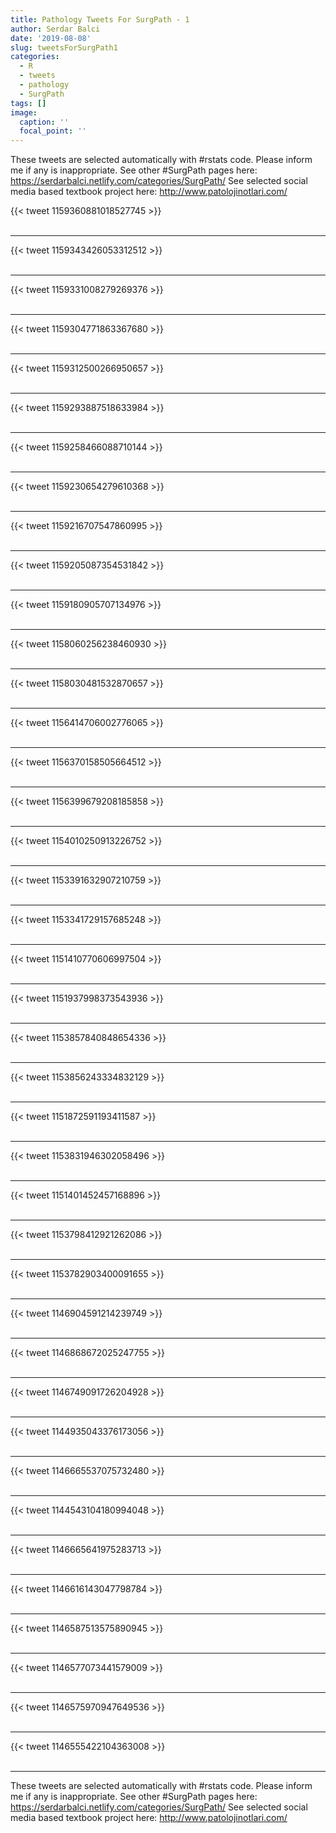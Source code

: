 ```yaml
---
title: Pathology Tweets For SurgPath - 1
author: Serdar Balci
date: '2019-08-08'
slug: tweetsForSurgPath1
categories:
  - R
  - tweets
  - pathology
  - SurgPath
tags: []
image:
  caption: ''
  focal_point: ''
---
```



These tweets are selected automatically with #rstats code. Please inform me if any is inappropriate.
See other #SurgPath pages here: https://serdarbalci.netlify.com/categories/SurgPath/ 
See selected social media based textbook project here: http://www.patolojinotlari.com/

{{< tweet 1159360881018527745 >}}
<br>
<br>
<hr>
{{< tweet 1159343426053312512 >}}
<br>
<br>
<hr>
{{< tweet 1159331008279269376 >}}
<br>
<br>
<hr>
{{< tweet 1159304771863367680 >}}
<br>
<br>
<hr>
{{< tweet 1159312500266950657 >}}
<br>
<br>
<hr>
{{< tweet 1159293887518633984 >}}
<br>
<br>
<hr>
{{< tweet 1159258466088710144 >}}
<br>
<br>
<hr>
{{< tweet 1159230654279610368 >}}
<br>
<br>
<hr>
{{< tweet 1159216707547860995 >}}
<br>
<br>
<hr>
{{< tweet 1159205087354531842 >}}
<br>
<br>
<hr>
{{< tweet 1159180905707134976 >}}
<br>
<br>
<hr>
{{< tweet 1158060256238460930 >}}
<br>
<br>
<hr>
{{< tweet 1158030481532870657 >}}
<br>
<br>
<hr>
{{< tweet 1156414706002776065 >}}
<br>
<br>
<hr>
{{< tweet 1156370158505664512 >}}
<br>
<br>
<hr>
{{< tweet 1156399679208185858 >}}
<br>
<br>
<hr>
{{< tweet 1154010250913226752 >}}
<br>
<br>
<hr>
{{< tweet 1153391632907210759 >}}
<br>
<br>
<hr>
{{< tweet 1153341729157685248 >}}
<br>
<br>
<hr>
{{< tweet 1151410770606997504 >}}
<br>
<br>
<hr>
{{< tweet 1151937998373543936 >}}
<br>
<br>
<hr>
{{< tweet 1153857840848654336 >}}
<br>
<br>
<hr>
{{< tweet 1153856243334832129 >}}
<br>
<br>
<hr>
{{< tweet 1151872591193411587 >}}
<br>
<br>
<hr>
{{< tweet 1153831946302058496 >}}
<br>
<br>
<hr>
{{< tweet 1151401452457168896 >}}
<br>
<br>
<hr>
{{< tweet 1153798412921262086 >}}
<br>
<br>
<hr>
{{< tweet 1153782903400091655 >}}
<br>
<br>
<hr>
{{< tweet 1146904591214239749 >}}
<br>
<br>
<hr>
{{< tweet 1146868672025247755 >}}
<br>
<br>
<hr>
{{< tweet 1146749091726204928 >}}
<br>
<br>
<hr>
{{< tweet 1144935043376173056 >}}
<br>
<br>
<hr>
{{< tweet 1146665537075732480 >}}
<br>
<br>
<hr>
{{< tweet 1144543104180994048 >}}
<br>
<br>
<hr>
{{< tweet 1146665641975283713 >}}
<br>
<br>
<hr>
{{< tweet 1146616143047798784 >}}
<br>
<br>
<hr>
{{< tweet 1146587513575890945 >}}
<br>
<br>
<hr>
{{< tweet 1146577073441579009 >}}
<br>
<br>
<hr>
{{< tweet 1146575970947649536 >}}
<br>
<br>
<hr>
{{< tweet 1146555422104363008 >}}
<br>
<br>
<hr>


These tweets are selected automatically with #rstats code. Please inform me if any is inappropriate.
See other #SurgPath pages here: https://serdarbalci.netlify.com/categories/SurgPath/ 
See selected social media based textbook project here: http://www.patolojinotlari.com/

